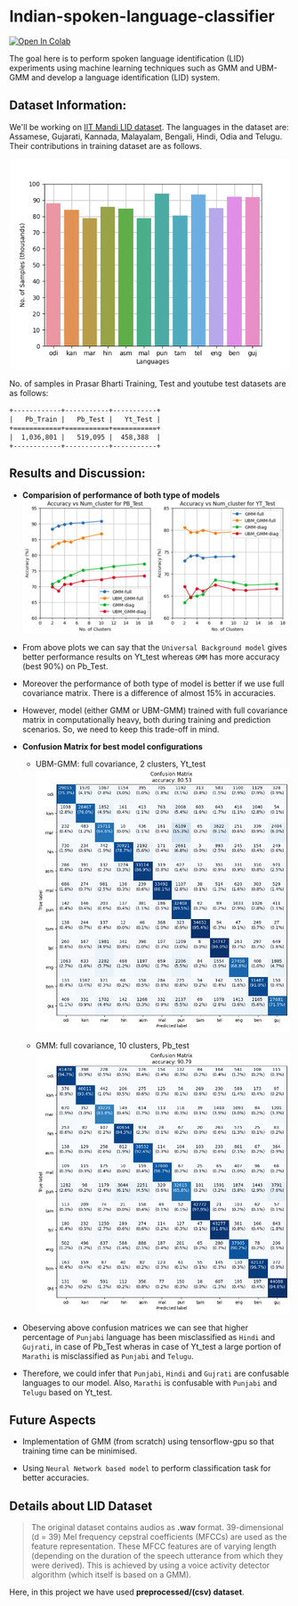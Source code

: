 # Indian-spoken-language-classifier
[![Open In Colab](https://colab.research.google.com/assets/colab-badge.svg)](https://colab.research.google.com/github/Narayan1281/Indian-spoken-language-classifier/blob/main/sound_classifier.ipynb)


The goal here is to perform spoken language identification (LID) experiments using machine learning techniques such as GMM and UBM-GMM and develop a language identification (LID) system.

## Dataset Information:

We'll be working on [IIT Mandi LID dataset](https://speechiitmandi.github.io/air/). The languages in the dataset are: Assamese, Gujarati, Kannada, Malayalam, Bengali, Hindi, Odia and Telugu. Their contributions in training dataset are as follows.

![Sample distribution of training data](plots/train_distribution.png "Training set samples")

No. of samples in Prasar Bharti Training, Test and youtube test datasets are as follows:
```
+------------+-----------+-----------+
|   Pb_Train |   Pb_Test |   Yt_Test |
+============+===========+===========+
|  1,036,801 |   519,095 |  458,388  |
+------------+-----------+-----------+
```

## Results and Discussion:

- **Comparision of performance of both type of models**
![performance of model](plots/accuracy_combined.png "accuracy")

- From above plots we can say that the ```Universal Background model``` gives better performance results on Yt_test whereas ```GMM``` has more accuracy (best 90%) on Pb_Test.

- Moreover the performance of both type of model is better if we use full covariance matrix. There is a difference of almost 15% in accuracies. 
  
- However, model (either GMM or UBM-GMM) trained with full covariance matrix in computationally heavy, both during training and prediction scenarios. So, we need to keep this trade-off in mind.
  
- **Confusion Matrix for best model configurations**
  * UBM-GMM: full covariance, 2 clusters, Yt_test
  ![confusion matrix](plots/confusion_matix-full_ubm-gmm(best)_pb.png)
  
  * GMM: full covariance, 10 clusters, Pb_test
  ![confusion matrix](plots/confusion_matix-full_gmm(best)_pb.png)

- Obeserving above confusion matrices we can see that higher percentage of ```Punjabi``` language has been misclassified as ```Hindi``` and ```Gujrati```, in case of Pb_Test wheras in case of Yt_test a large portion of ```Marathi``` is misclassified as ```Punjabi``` and ```Telugu```. 

- Therefore, we could infer that ```Punjabi```, ```Hindi``` and ```Gujrati``` are confusable languages to our model. Also, ```Marathi``` is confusable with ```Punjabi``` and ```Telugu``` based on Yt_test.

## Future Aspects

- Implementation of GMM (from scratch) using tensorflow-gpu so that training time can be minimised.

-  Using ```Neural Network based model``` to perform classification task for better accuracies.

## Details about LID Dataset

>  The original dataset contains audios as **.wav** format. 39-dimensional (d = 39) Mel
frequency cepstral coefficients (MFCCs) are used as the feature representation. These MFCC features are of varying length (depending on the duration
of the speech utterance from which they were derived). This is achieved by
using a voice activity detector algorithm (which itself is based on a GMM).

Here, in this project we have used **preprocessed/(csv) dataset**. 

